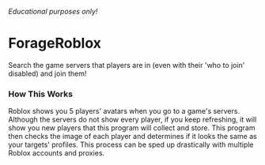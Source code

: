 *Educational purposes only!*
# ForageRoblox
Search the game servers that players are in (even with their 'who to join' disabled) and join them!

### How This Works
Roblox shows you 5 players' avatars when you go to a game's servers. Although the servers do not show every player, if you keep refreshing, it will show you new players that this program will collect and store. This program then checks the image of each player and determines if it looks the same as your targets' profiles. This process can be sped up drastically with multiple Roblox accounts and proxies.
